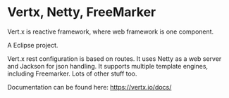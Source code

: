 # Vertx, Netty, FreeMarker

Vert.x is reactive framework, where web framework is one component.

A Eclipse project.

Vert.x rest configuration is based on routes.
It uses Netty as a web server
and Jackson for json handling.
It supports multiple template engines, including Freemarker.
Lots of other stuff too.

Documentation can be found here:
https://vertx.io/docs/
